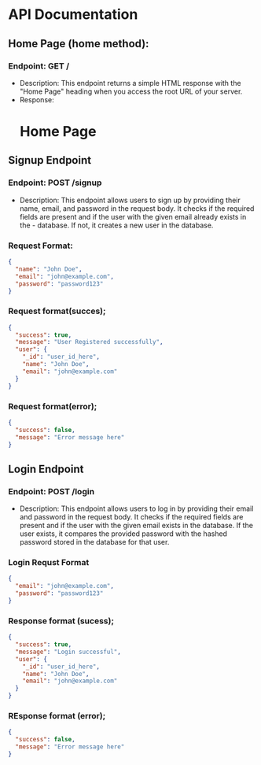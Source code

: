 # API Documentation

## Home Page (home method):

### Endpoint: GET /

- Description: This endpoint returns a simple HTML response with the "Home Page" heading when you access the root URL of your server.
- Response: <h1>Home Page</h1>

## Signup Endpoint

### Endpoint: POST /signup

- Description: This endpoint allows users to sign up by providing their name, email, and password in the request body. It checks if the required fields are present and if the user with the given email already exists in the - database. If not, it creates a new user in the database.

### Request Format:

```json
{
  "name": "John Doe",
  "email": "john@example.com",
  "password": "password123"
}
```

### Request format(succes);

```json
{
  "success": true,
  "message": "User Registered successfully",
  "user": {
    "_id": "user_id_here",
    "name": "John Doe",
    "email": "john@example.com"
  }
}
```

### Request format(error);

```json
{
  "success": false,
  "message": "Error message here"
}
```

## Login Endpoint

### Endpoint: POST /login

- Description: This endpoint allows users to log in by providing their email and password in the request body. It checks if the required fields are present and if the user with the given email exists in the database. If the user exists, it compares the provided password with the hashed password stored in the database for that user.

### Login Requst Format

```json
{
  "email": "john@example.com",
  "password": "password123"
}
```

### Response format (sucess);

```json
{
  "success": true,
  "message": "Login successful",
  "user": {
    "_id": "user_id_here",
    "name": "John Doe",
    "email": "john@example.com"
  }
}
```

### REsponse format (error);

```json
{
  "success": false,
  "message": "Error message here"
}
```
